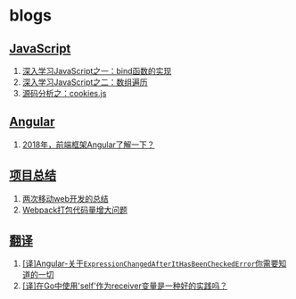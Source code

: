 # blogs

## [JavaScript](https://github.com/shhdgit/blogs/issues?q=is%3Aopen+is%3Aissue+label%3AJavaScript)

1. [深入学习JavaScript之一：bind函数的实现](https://github.com/shhdgit/blogs/issues/1)
1. [深入学习JavaScript之二：数组遍历](https://github.com/shhdgit/blogs/issues/4)
1. [源码分析之：cookies.js](https://github.com/shhdgit/blogs/issues/6)

## [Angular](https://github.com/shhdgit/blogs/labels/Angular)

1. [2018年，前端框架Angular了解一下？](https://github.com/shhdgit/blogs/issues/9)

## [项目总结](https://github.com/shhdgit/blogs/issues?q=is%3Aissue+is%3Aopen+label%3A%E9%A1%B9%E7%9B%AE%E5%BC%80%E5%8F%91)

1. [两次移动web开发的总结](https://github.com/shhdgit/blogs/issues/2)
1. [Webpack打包代码量增大问题](https://github.com/shhdgit/blogs/issues/3)

## [翻译](https://github.com/shhdgit/blogs/labels/%E7%BF%BB%E8%AF%91)

1. [[译]Angular-关于`ExpressionChangedAfterItHasBeenCheckedError`你需要知道的一切](https://github.com/shhdgit/blogs/issues/7)
1. [[译]在Go中使用'self'作为receiver变量是一种好的实践吗？](https://github.com/shhdgit/blogs/issues/8)
